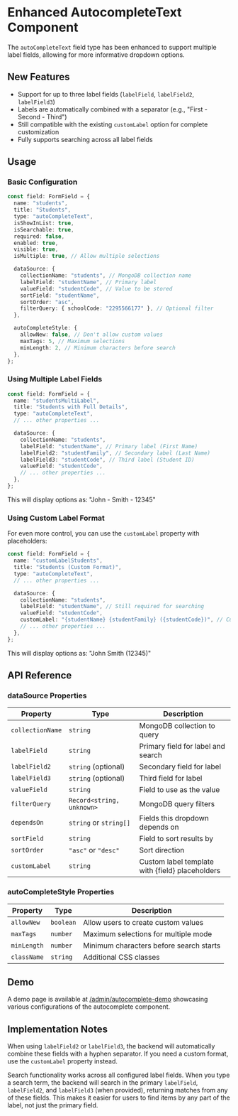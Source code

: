 # Enhanced AutocompleteText Component

The `autoCompleteText` field type has been enhanced to support multiple label fields, allowing for more informative dropdown options.

## New Features

- Support for up to three label fields (`labelField`, `labelField2`, `labelField3`)
- Labels are automatically combined with a separator (e.g., "First - Second - Third")
- Still compatible with the existing `customLabel` option for complete customization
- Fully supports searching across all label fields

## Usage

### Basic Configuration

```typescript
const field: FormField = {
  name: "students",
  title: "Students",
  type: "autoCompleteText",
  isShowInList: true,
  isSearchable: true,
  required: false,
  enabled: true,
  visible: true,
  isMultiple: true, // Allow multiple selections

  dataSource: {
    collectionName: "students", // MongoDB collection name
    labelField: "studentName", // Primary label
    valueField: "studentCode", // Value to be stored
    sortField: "studentName",
    sortOrder: "asc",
    filterQuery: { schoolCode: "2295566177" }, // Optional filter
  },

  autoCompleteStyle: {
    allowNew: false, // Don't allow custom values
    maxTags: 5, // Maximum selections
    minLength: 2, // Minimum characters before search
  },
};
```

### Using Multiple Label Fields

```typescript
const field: FormField = {
  name: "studentsMultiLabel",
  title: "Students with Full Details",
  type: "autoCompleteText",
  // ... other properties ...

  dataSource: {
    collectionName: "students",
    labelField: "studentName", // Primary label (First Name)
    labelField2: "studentFamily", // Secondary label (Last Name)
    labelField3: "studentCode", // Third label (Student ID)
    valueField: "studentCode",
    // ... other properties ...
  },
};
```

This will display options as: "John - Smith - 12345"

### Using Custom Label Format

For even more control, you can use the `customLabel` property with placeholders:

```typescript
const field: FormField = {
  name: "customLabelStudents",
  title: "Students (Custom Format)",
  type: "autoCompleteText",
  // ... other properties ...

  dataSource: {
    collectionName: "students",
    labelField: "studentName", // Still required for searching
    valueField: "studentCode",
    customLabel: "{studentName} {studentFamily} ({studentCode})", // Custom format
    // ... other properties ...
  },
};
```

This will display options as: "John Smith (12345)"

## API Reference

### dataSource Properties

| Property         | Type                      | Description                                     |
| ---------------- | ------------------------- | ----------------------------------------------- |
| `collectionName` | `string`                  | MongoDB collection to query                     |
| `labelField`     | `string`                  | Primary field for label and search              |
| `labelField2`    | `string` (optional)       | Secondary field for label                       |
| `labelField3`    | `string` (optional)       | Third field for label                           |
| `valueField`     | `string`                  | Field to use as the value                       |
| `filterQuery`    | `Record<string, unknown>` | MongoDB query filters                           |
| `dependsOn`      | `string` or `string[]`    | Fields this dropdown depends on                 |
| `sortField`      | `string`                  | Field to sort results by                        |
| `sortOrder`      | `"asc"` or `"desc"`       | Sort direction                                  |
| `customLabel`    | `string`                  | Custom label template with {field} placeholders |

### autoCompleteStyle Properties

| Property    | Type      | Description                             |
| ----------- | --------- | --------------------------------------- |
| `allowNew`  | `boolean` | Allow users to create custom values     |
| `maxTags`   | `number`  | Maximum selections for multiple mode    |
| `minLength` | `number`  | Minimum characters before search starts |
| `className` | `string`  | Additional CSS classes                  |

## Demo

A demo page is available at [/admin/autocomplete-demo](/admin/autocomplete-demo) showcasing various configurations of the autocomplete component.

## Implementation Notes

When using `labelField2` or `labelField3`, the backend will automatically combine these fields with a hyphen separator. If you need a custom format, use the `customLabel` property instead.

Search functionality works across all configured label fields. When you type a search term, the backend will search in the primary `labelField`, `labelField2`, and `labelField3` (when provided), returning matches from any of these fields. This makes it easier for users to find items by any part of the label, not just the primary field.
